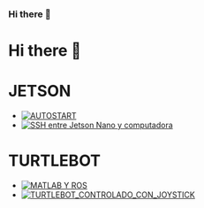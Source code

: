 ### Hi there 👋

<!--
**itzchav/itzchav** is a ✨ _special_ ✨ repository because its `README.md` (this file) appears on your GitHub profile.

Here are some ideas to get you started:

🔭 I’m currently working  ...
🌱 I’m currently learning ...
- 👯 I’m looking to collaborate on ...
- 🤔 I’m looking for help with ...
 💬 Ask me about ...
- 📫 How to reach me: ...
- 😄 Pronouns: ...
- ⚡ Fun fact: ...
-->



# Hi there 👋



# JETSON 

- [![AUTOSTART](https://github.com/itzchav/AUTOSTART)](https://github.com/itzchav/AUTOSTART)
- [![SSH entre Jetson Nano y computadora](https://github.com/itzchav/SSH)](https://github.com/itzchav/SSH)


# TURTLEBOT 
- [![MATLAB Y ROS](https://github.com/itzchav/MATLAB_Y_ROS)](https://github.com/itzchav/MATLAB_Y_ROS)
- [![TURTLEBOT_CONTROLADO_CON_JOYSTICK](https://github.com/itzchav/TURTLEBOT_CONTROLADO_CON_JOYSTICK)](https://github.com/itzchav/TURTLEBOT_CONTROLADO_CON_JOYSTICK)

